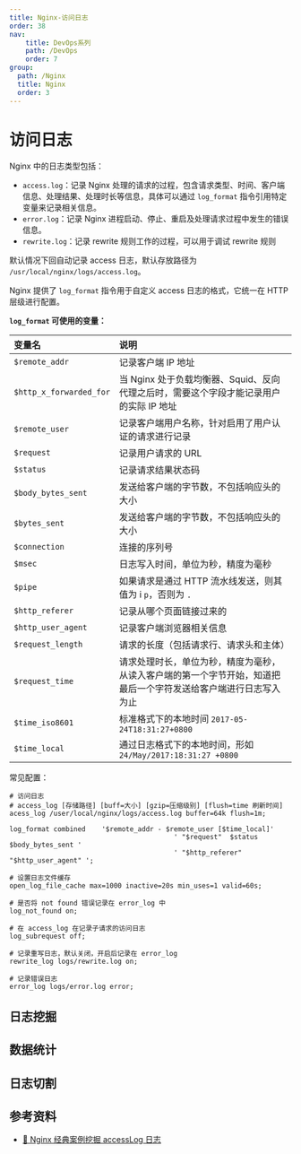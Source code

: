 ```yaml
---
title: Nginx-访问日志
order: 38
nav:
    title: DevOps系列
    path: /DevOps
    order: 7
group:
  path: /Nginx
  title: Nginx
  order: 3
---
```



# 访问日志

Nginx 中的日志类型包括：

- `access.log`：记录 Nginx 处理的请求的过程，包含请求类型、时间、客户端信息、处理结果、处理时长等信息，具体可以通过 `log_format` 指令引用特定变量来记录相关信息。
- `error.log`：记录 Nginx 进程启动、停止、重启及处理请求过程中发生的错误信息。
- `rewrite.log`：记录 rewrite 规则工作的过程，可以用于调试 rewrite 规则

默认情况下回自动记录 access 日志，默认存放路径为 `/usr/local/nginx/logs/access.log`。

Nginx 提供了 `log_format` 指令用于自定义 access 日志的格式，它统一在 HTTP 层级进行配置。

**`log_format` 可使用的变量：**

| 变量名                  | 说明                                                                                                             |
| :---------------------- | :--------------------------------------------------------------------------------------------------------------- |
| `$remote_addr`          | 记录客户端 IP 地址                                                                                               |
| `$http_x_forwarded_for` | 当 Nginx 处于负载均衡器、Squid、反向代理之后时，需要这个字段才能记录用户的实际 IP 地址                           |
| `$remote_user`          | 记录客户端用户名称，针对启用了用户认证的请求进行记录                                                             |
| `$request`              | 记录用户请求的 URL                                                                                               |
| `$status`               | 记录请求结果状态码                                                                                               |
| `$body_bytes_sent`      | 发送给客户端的字节数，不包括响应头的大小                                                                         |
| `$bytes_sent`           | 发送给客户端的字节数，不包括响应头的大小                                                                         |
| `$connection`           | 连接的序列号                                                                                                     |
| `$msec`                 | 日志写入时间，单位为秒，精度为毫秒                                                                               |
| `$pipe`                 | 如果请求是通过 HTTP 流水线发送，则其值为 i `p`，否则为 `.`                                                       |
| `$http_referer`         | 记录从哪个页面链接过来的                                                                                         |
| `$http_user_agent`      | 记录客户端浏览器相关信息                                                                                         |
| `$request_length`       | 请求的长度（包括请求行、请求头和主体）                                                                           |
| `$request_time`         | 请求处理时长，单位为秒，精度为毫秒，从读入客户端的第一个字节开始，知道把最后一个字符发送给客户端进行日志写入为止 |
| `$time_iso8601`         | 标准格式下的本地时间 `2017-05-24T18:31:27+0800`                                                                  |
| `$time_local`           | 通过日志格式下的本地时间，形如 `24/May/2017:18:31:27 +0800`                                                      |

常见配置：

```nginx
# 访问日志
# access_log [存储路径] [buff=大小] [gzip=压缩级别] [flush=time 刷新时间]
acess_log /user/local/nginx/logs/access.log buffer=64k flush=1m;

log_format combined    '$remote_addr - $remote_user [$time_local]'
                                         ' "$request"  $status   $body_bytes_sent '
                                         ' "$http_referer"    "$http_user_agent" ';

# 设置日志文件缓存
open_log_file_cache max=1000 inactive=20s min_uses=1 valid=60s;

# 是否将 not found 错误记录在 error_log 中
log_not_found on;

# 在 access_log 在记录子请求的访问日志
log_subrequest off;

# 记录重写日志，默认关闭，开启后记录在 error_log
rewrite_log logs/rewrite.log on;

# 记录错误日志
error_log logs/error.log error;
```

## 日志挖掘

## 数据统计

## 日志切割

## 参考资料

- [📝 Nginx 经典案例挖掘 accessLog 日志](https://wylong.top/nginx/06-nginx%E7%BB%8F%E5%85%B8%E6%A1%88%E4%BE%8B%E6%8C%96%E6%8E%98accessLog%E6%97%A5%E5%BF%97.html)
